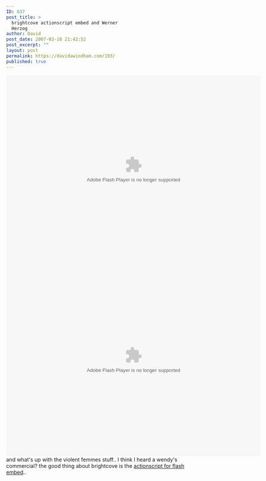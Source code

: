 ```yaml
---
ID: 637
post_title: >
  brightcove actionscript embed and Werner
  Herzog
author: David
post_date: 2007-03-18 21:42:52
post_excerpt: ""
layout: post
permalink: https://davidawindham.com/193/
published: true
---
```

<embed src='http://admin.brightcove.com/destination/player/player.swf' bgcolor='#FFFFFF' flashVars='allowFullScreen=true&initVideoId=240036012&servicesURL=http://services.brightcove.com/services&viewerSecureGatewayURL=https://services.brightcove.com/services/amfgateway&cdnURL=http://admin.brightcove.com&autoStart=false' base='http://admin.brightcove.com' name='bcPlayer' width='686' height='512' allowFullScreen='true' allowScriptAccess='always' seamlesstabbing='false' type='application/x-shockwave-flash' swLiveConnect='true' pluginspage='http://www.macromedia.com/shockwave/download/index.cgi?P1_Prod_Version=ShockwaveFlash'></embed>
<embed src='http://admin.brightcove.com/destination/player/player.swf' bgcolor='#FFFFFF' flashVars='allowFullScreen=true&initVideoId=263781143&servicesURL=http://services.brightcove.com/services&viewerSecureGatewayURL=https://services.brightcove.com/services/amfgateway&cdnURL=http://admin.brightcove.com&autoStart=false' base='http://admin.brightcove.com' name='bcPlayer' width='686' height='512' allowFullScreen='true' allowScriptAccess='always' seamlesstabbing='false' type='application/x-shockwave-flash' swLiveConnect='true' pluginspage='http://www.macromedia.com/shockwave/download/index.cgi?P1_Prod_Version=ShockwaveFlash'></embed>
and what's up with the violent femmes stuff.. I think I heard a wendy's commercial?
the good thing about brightcove is the <a href="http://studio.brightcove.com/library/help/insert_player_in_flash.cfm">actionscript for flash embed</a>..